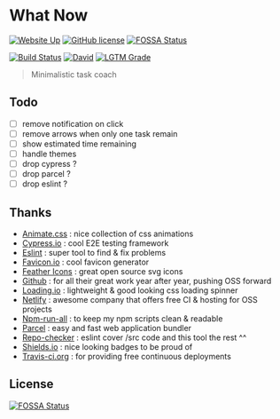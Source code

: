 # What Now

[![Website Up](https://img.shields.io/website/https/what-now.netlify.app.svg)](https://what-now.netlify.app)
[![GitHub license](https://img.shields.io/github/license/shuunen/what-now.svg?color=informational)](https://github.com/Shuunen/what-now/blob/master/LICENSE)
[![FOSSA Status](https://app.fossa.io/api/projects/git%2Bgithub.com%2FShuunen%2Fwhat-now.svg?type=shield)](https://app.fossa.io/projects/git%2Bgithub.com%2FShuunen%2Fwhat-now?ref=badge_shield)

[![Build Status](https://travis-ci.org/Shuunen/what-now.svg?branch=master)](https://travis-ci.org/Shuunen/what-now)
[![David](https://img.shields.io/david/shuunen/what-now.svg)](https://david-dm.org/shuunen/what-now)
[![LGTM Grade](https://img.shields.io/lgtm/grade/javascript/github/Shuunen/what-now.svg)](https://lgtm.com/projects/g/Shuunen/what-now)

> Minimalistic task coach

## Todo

- [ ] remove notification on click
- [ ] remove arrows when only one task remain
- [ ] show estimated time remaining
- [ ] handle themes
- [ ] drop cypress ?
- [ ] drop parcel ?
- [ ] drop eslint ?

## Thanks

- [Animate.css](https://daneden.github.io/animate.css) : nice collection of css animations
- [Cypress.io](https://www.cypress.io) : cool E2E testing framework
- [Eslint](https://eslint.org) : super tool to find & fix problems
- [Favicon.io](https://favicon.io) : cool favicon generator
- [Feather Icons](https://feathericons.com) : great open source svg icons
- [Github](https://github.com) : for all their great work year after year, pushing OSS forward
- [Loading.io](https://github.com/loadingio/css-spinner/) : lightweight & good looking css loading spinner
- [Netlify](https://netlify.com) : awesome company that offers free CI & hosting for OSS projects
- [Npm-run-all](https://github.com/mysticatea/npm-run-all) : to keep my npm scripts clean & readable
- [Parcel](https://parceljs.org) : easy and fast web application bundler
- [Repo-checker](https://github.com/Shuunen/repo-checker) : eslint cover /src code and this tool the rest ^^
- [Shields.io](https://shields.io) : nice looking badges to be proud of
- [Travis-ci.org](https://travis-ci.org) : for providing free continuous deployments

## License

[![FOSSA Status](https://app.fossa.io/api/projects/git%2Bgithub.com%2FShuunen%2Fwhat-now.svg?type=large)](https://app.fossa.io/projects/git%2Bgithub.com%2FShuunen%2Fwhat-now?ref=badge_large)
